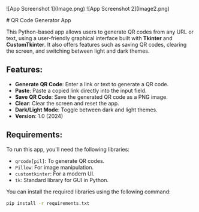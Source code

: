 
<p float="left">
  ![App Screenshot 1](Image.png)
  ![App Screenshot 2](Image2.png)
</p>
# QR Code Generator App

This Python-based app allows users to generate QR codes from any URL or text, using a user-friendly graphical interface built with **Tkinter** and **CustomTkinter**. It also offers features such as saving QR codes, clearing the screen, and switching between light and dark themes.

## Features:
- **Generate QR Code**: Enter a link or text to generate a QR code.
- **Paste**: Paste a copied link directly into the input field.
- **Save QR Code**: Save the generated QR code as a PNG image.
- **Clear**: Clear the screen and reset the app.
- **Dark/Light Mode**: Toggle between dark and light themes.
- **Version**: 1.0 (2024)

## Requirements:
To run this app, you'll need the following libraries:

- `qrcode[pil]`: To generate QR codes.
- `Pillow`: For image manipulation.
- `customtkinter`: For a modern UI.
- `tk`: Standard library for GUI in Python.

You can install the required libraries using the following command:

```bash
pip install -r requirements.txt
